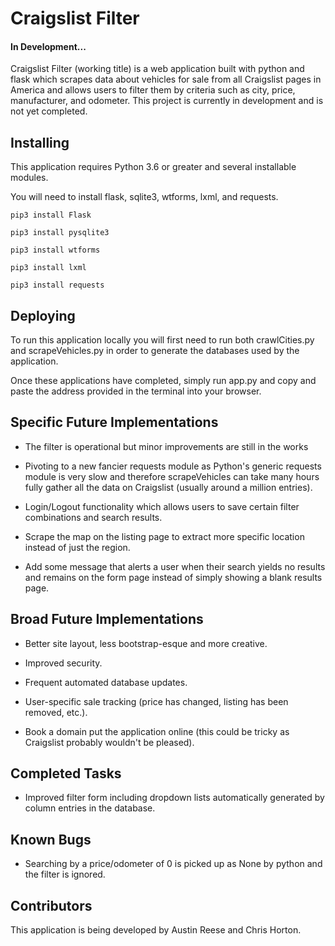 # Craigslist Filter
#### In Development...

Craigslist Filter (working title) is a web application built with python and flask which scrapes data about vehicles for sale from all Craigslist pages in America and allows users to filter them by criteria such as city, price, manufacturer, and odometer. This project is currently in development and is not yet completed.

## Installing

This application requires Python 3.6 or greater and several installable modules.

You will need to install flask, sqlite3, wtforms, lxml, and requests.

```
pip3 install Flask
```
```
pip3 install pysqlite3
```
```
pip3 install wtforms
```
```
pip3 install lxml
```
```
pip3 install requests
```

## Deploying

To run this application locally you will first need to run both crawlCities.py and scrapeVehicles.py in order to generate the databases used by the application.

Once these applications have completed, simply run app.py and copy and paste the address provided in the terminal into your browser.

## Specific Future Implementations

* The filter is operational but minor improvements are still in the works

* Pivoting to a new fancier requests module as Python's generic requests module is very slow and therefore scrapeVehicles can take many hours fully gather all the data on Craigslist (usually around a million entries).

* Login/Logout functionality which allows users to save certain filter combinations and search results.

* Scrape the map on the listing page to extract more specific location instead of just the region.

* Add some message that alerts a user when their search yields no results and remains on the form page instead of simply showing a blank results page.

## Broad Future Implementations

* Better site layout, less bootstrap-esque and more creative.

* Improved security.

* Frequent automated database updates.

* User-specific sale tracking (price has changed, listing has been removed, etc.).

* Book a domain put the application online (this could be tricky as Craigslist probably wouldn't be pleased).

## Completed Tasks

* Improved filter form including dropdown lists automatically generated by column entries in the database.

## Known Bugs

* Searching by a price/odometer of 0 is picked up as None by python and the filter is ignored.

## Contributors

This application is being developed by Austin Reese and Chris Horton.
